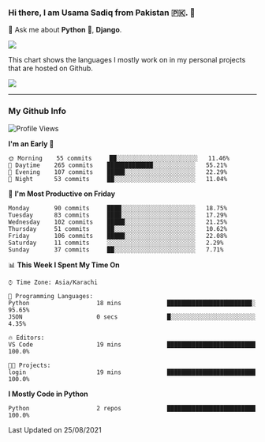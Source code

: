 ### Hi there, I am Usama Sadiq from Pakistan 🇵🇰. 👋

💬 Ask me about **Python** 🐍, **Django**. <!-- , Testing, Docker, Jenkins Automation, -->

<!--  
🗣 I love to talk about
  - Automating day-to-day stuff using Python
  - **Urdu Literature** 📚, **Anime** 💻, **Manga** 📜, **Light Novels** 📜, **Comics** 📱.  
-->

<img align="center" src="https://github-readme-stats.vercel.app/api?username=UsamaSadiq&custom_title=My Stats&show_icons=true&theme=dark&count_private=true&include_all_commits=true" />

This chart shows the languages I mostly work on in my personal projects that are hosted on Github.

<img align="center" src="https://github-readme-stats.vercel.app/api/top-langs/?username=UsamaSadiq&langs_count=10&layout=compact" />

--- 
### My Github Info
<!--START_SECTION:waka-->
![Profile Views](http://img.shields.io/badge/Profile%20Views-1-blue)

**I'm an Early 🐤** 

```text
🌞 Morning    55 commits     ██░░░░░░░░░░░░░░░░░░░░░░░   11.46% 
🌆 Daytime    265 commits    █████████████░░░░░░░░░░░░   55.21% 
🌃 Evening    107 commits    █████░░░░░░░░░░░░░░░░░░░░   22.29% 
🌙 Night      53 commits     ██░░░░░░░░░░░░░░░░░░░░░░░   11.04%

```
📅 **I'm Most Productive on Friday** 

```text
Monday       90 commits     ████░░░░░░░░░░░░░░░░░░░░░   18.75% 
Tuesday      83 commits     ████░░░░░░░░░░░░░░░░░░░░░   17.29% 
Wednesday    102 commits    █████░░░░░░░░░░░░░░░░░░░░   21.25% 
Thursday     51 commits     ██░░░░░░░░░░░░░░░░░░░░░░░   10.62% 
Friday       106 commits    █████░░░░░░░░░░░░░░░░░░░░   22.08% 
Saturday     11 commits     ░░░░░░░░░░░░░░░░░░░░░░░░░   2.29% 
Sunday       37 commits     ██░░░░░░░░░░░░░░░░░░░░░░░   7.71%

```


📊 **This Week I Spent My Time On** 

```text
⌚︎ Time Zone: Asia/Karachi

💬 Programming Languages: 
Python                   18 mins             ████████████████████████░   95.65% 
JSON                     0 secs              █░░░░░░░░░░░░░░░░░░░░░░░░   4.35%

🔥 Editors: 
VS Code                  19 mins             █████████████████████████   100.0%

🐱‍💻 Projects: 
login                    19 mins             █████████████████████████   100.0%

```

**I Mostly Code in Python** 

```text
Python                   2 repos             █████████████████████████   100.0%

```



 Last Updated on 25/08/2021
<!--END_SECTION:waka-->
<!--
**UsamaSadiq/UsamaSadiq** is a ✨ _special_ ✨ repository because its `README.md` (this file) appears on your GitHub profile.

Here are some ideas to get you started:

- 🔭 I’m currently working on ...
- 🌱 I’m currently learning ...
- 👯 I’m looking to collaborate on ...
- 🤔 I’m looking for help with ...
- 📫 How to reach me: ...
- 😄 Pronouns: ...
- ⚡ Fun fact: ...
-->
